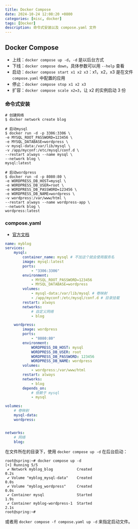```yaml
---
title: Docker Compose
date: 2024-10-24 12:08:20 +0800
categories: [misc, docker]
tags: [Docker]
description: 命令式安装以及 compose.yaml 文件
---
```

## Docker Compose

- 上线：`docker compose up -d`，`-d` 是以后台方式
- 下线：`docker compose down`，具体参数可以用 `--help` 查看
- 启动：`docker compose start x1 x2 x3`：x1，x2，x3 是在文件 `compose.yaml` 中配置的应用
- 停止：`docker compose stop x1 x2 x3`
- 扩容：`docker compose scale x2=3`，让 x2 的实例启动 3 份

### 命令式安装

```shell
# 创建网络
$ docker network create blog

# 启动mysql
$ docker run -d -p 3306:3306 \
-e MYSQL_ROOT_PASSWORD=123456 \
-e MYSQL_DATABASE=wordpress \
-v mysql-data:/var/lib/mysql \
-v /app/myconf:/etc/mysql/conf.d \
--restart always --name mysql \
--network blog \
mysql:latest

# 启动wordpress
$ docker run -d -p 8080:80 \
-e WORDPRESS_DB_HOST=mysql \
-e WORDPRESS_DB_USER=root \
-e WORDPRESS_DB_PASSWORD=123456 \
-e WORDPRESS_DB_NAME=wordpress \
-v wordpress:/var/www/html \
--restart always --name wordpress-app \
--network blog \
wordpress:latest
```

### compose.yaml

- [官方文档](https://docs.docker.com/compose/)

```yaml
name: myblog
services:
    mysql:
        container_name: mysql # 不加这个就会使用服务名
        image: mysql:latest
        ports:
            - "3306:3306"
        environment:
            - MYSQL_ROOT_PASSWORD=123456
            - MYSQL_DATABASE=wordpress
        volumes:
            - mysql-data:/var/lib/mysql # 卷映射
            - /app/myconf:/etc/mysql/conf.d # 目录挂载
        restart: always
        networks:
            # 自定义网络
            - blog

    wordpress:
        image: wordpress
        ports:
            - "8080:80"
        environment:
            WORDPRESS_DB_HOST: mysql
            WORDPRESS_DB_USER: root
            WORDPRESS_DB_PASSWORD: 123456
            WORDPRESS_DB_NAME: wordpress
        volumes:
            - wordpress:/var/www/html
        restart: always
        networks:
            - blog
        depends_on:
            # 依赖于 mysql
            - mysql

volumes:
    # 卷映射
    mysql-data:
    wordpress:


networks:
    # 网络
    blog:
```

在文件所在的目录下，使用 `docker compose up -d` 在后台启动：

```shell
root@spring:~# docker compose up -d
[+] Running 5/5
 ✔ Network myblog_blog           Created                                                                              0.2s 
 ✔ Volume "myblog_mysql-data"    Created                                                                              0.0s 
 ✔ Volume "myblog_wordpress"     Created                                                                              0.0s 
 ✔ Container mysql               Started                                                                              1.9s 
 ✔ Container myblog-wordpress-1  Started                                                                              2.1s 
root@spring:~# 
```

或者用 `docker compose -f compose.yaml up -d` 来指定启动文件。
